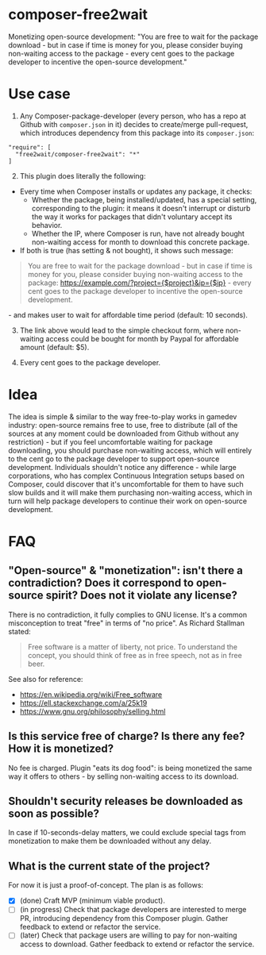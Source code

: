 # composer-free2wait
Monetizing open-source development: "You are free to wait for the package download - but in case if time is money for you, please consider buying non-waiting access to the package - every cent goes to the package developer to incentive the open-source development."

# Use case
1) Any Composer-package-developer (every person, who has a repo at Github with `composer.json` in it) decides to create/merge pull-request, which introduces dependency from this package into its `composer.json`:
```
"require": [
  "free2wait/composer-free2wait": "*"
]
```
2) This plugin does literally the following:
- Every time when Composer installs or updates any package, it checks:
  - Whether the package, being installed/updated, has a special setting, corresponding to the plugin: it means it doesn't interrupt or disturb the way it works for packages that didn't voluntary accept its behavior.
  - Whether the IP, where Composer is run, have not already bought non-waiting access for month to download this concrete package.
- If both is true (has setting & not bought), it shows such message:

> You are free to wait for the package download - but in case if time is money for you, please consider buying non-waiting access to the package: https://example.com/?project={$project}&ip={$ip} - every cent goes to the package developer to incentive the open-source development.

\- and makes user to wait for affordable time period (default: 10 seconds).

3) The link above would lead to the simple checkout form, where non-waiting access could be bought for month by Paypal for affordable amount (default: $5).

4) Every cent goes to the package developer.

# Idea
The idea is simple & similar to the way free-to-play works in gamedev industry: open-source remains free to use, free to distribute (all of the sources at any moment could be downloaded from Github without any restriction) - but if you feel uncomfortable waiting for package downloading, you should purchase non-waiting access, which will entirely to the cent go to the package developer to support open-source development.
Individuals shouldn't notice any difference - while large corporations, who has complex Continuous Integration setups based on Composer, could discover that it's uncomfortable for them to have such slow builds and it will make them purchasing non-waiting access, which in turn will help package developers to continue their work on open-source development.

# FAQ
## "Open-source" & "monetization": isn't there a contradiction? Does it correspond to open-source spirit? Does not it violate any license?

There is no contradiction, it fully complies to GNU license. It's a common misconception to treat "free" in terms of "no price". As Richard Stallman stated:

> Free software is a matter of liberty, not price. To understand the concept, you should think of free as in free speech, not as in free beer.

See also for reference:
- https://en.wikipedia.org/wiki/Free_software
- https://ell.stackexchange.com/a/25k19
- https://www.gnu.org/philosophy/selling.html

## Is this service free of charge? Is there any fee? How it is monetized?

No fee is charged. Plugin "eats its dog food": is being monetized the same way it offers to others - by selling non-waiting access to its download.

## Shouldn't security releases be downloaded as soon as possible?

In case if 10-seconds-delay matters, we could exclude special tags from monetization to make them be downloaded without any delay.

## What is the current state of the project?

For now it is just a proof-of-concept. The plan is as follows:
- [x] (done) Craft MVP (minimum viable product).
- [ ] (in progress) Check that package developers are interested to merge PR, introducing dependency from this Composer plugin. Gather feedback to extend or refactor the service.
- [ ] (later) Check that package users are willing to pay for non-waiting access to download. Gather feedback to extend or refactor the service.
